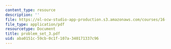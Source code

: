 ```yaml
---
content_type: resource
description: ''
file: https://ol-ocw-studio-app-production.s3.amazonaws.com/courses/16-13-aerodynamics-of-viscous-fluids-fall-2003/aba0151c59cb0c1f107a340171337c96_problem_set_3.pdf
file_type: application/pdf
resourcetype: Document
title: problem_set_3.pdf
uid: aba0151c-59cb-0c1f-107a-340171337c96
---
```


